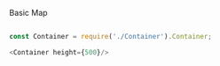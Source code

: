 Basic Map

```js

const Container = require('./Container').Container;

<Container height={500}/>

```